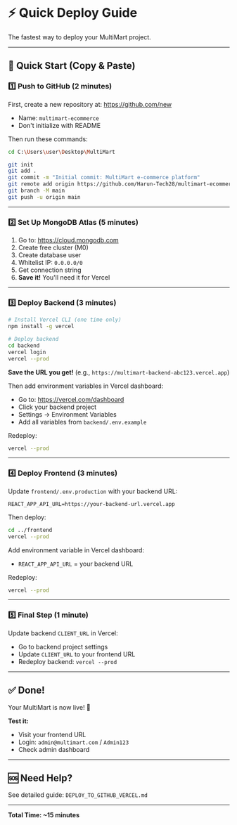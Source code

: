 # ⚡ Quick Deploy Guide

The fastest way to deploy your MultiMart project.

---

## 🎯 Quick Start (Copy & Paste)

### 1️⃣ Push to GitHub (2 minutes)

First, create a new repository at: https://github.com/new
- Name: `multimart-ecommerce`
- Don't initialize with README

Then run these commands:

```bash
cd C:\Users\user\Desktop\MultiMart

git init
git add .
git commit -m "Initial commit: MultiMart e-commerce platform"
git remote add origin https://github.com/Harun-Tech28/multimart-ecommerce.git
git branch -M main
git push -u origin main
```

---

### 2️⃣ Set Up MongoDB Atlas (5 minutes)

1. Go to: https://cloud.mongodb.com
2. Create free cluster (M0)
3. Create database user
4. Whitelist IP: `0.0.0.0/0`
5. Get connection string
6. **Save it!** You'll need it for Vercel

---

### 3️⃣ Deploy Backend (3 minutes)

```bash
# Install Vercel CLI (one time only)
npm install -g vercel

# Deploy backend
cd backend
vercel login
vercel --prod
```

**Save the URL you get!** (e.g., `https://multimart-backend-abc123.vercel.app`)

Then add environment variables in Vercel dashboard:
- Go to: https://vercel.com/dashboard
- Click your backend project
- Settings → Environment Variables
- Add all variables from `backend/.env.example`

Redeploy:
```bash
vercel --prod
```

---

### 4️⃣ Deploy Frontend (3 minutes)

Update `frontend/.env.production` with your backend URL:
```env
REACT_APP_API_URL=https://your-backend-url.vercel.app
```

Then deploy:
```bash
cd ../frontend
vercel --prod
```

Add environment variable in Vercel dashboard:
- `REACT_APP_API_URL` = your backend URL

Redeploy:
```bash
vercel --prod
```

---

### 5️⃣ Final Step (1 minute)

Update backend `CLIENT_URL` in Vercel:
- Go to backend project settings
- Update `CLIENT_URL` to your frontend URL
- Redeploy backend: `vercel --prod`

---

## ✅ Done!

Your MultiMart is now live! 🎉

**Test it:**
- Visit your frontend URL
- Login: `admin@multimart.com` / `Admin123`
- Check admin dashboard

---

## 🆘 Need Help?

See detailed guide: `DEPLOY_TO_GITHUB_VERCEL.md`

---

**Total Time: ~15 minutes**
